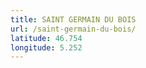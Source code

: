 ```yaml
---
title: SAINT GERMAIN DU BOIS
url: /saint-germain-du-bois/
latitude: 46.754
longitude: 5.252
---
```

